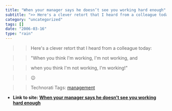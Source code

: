 ```yaml
---
title: "When your manager says he doesn’t see you working hard enough"
subtitle: ">> Here's a clever retort that I heard from a colleague today:"
category: "uncategorized"
tags: []
date: "2006-03-16"
type: "rain"
---
```

>>

>> Here's a clever retort that I heard from a colleague today:

>>

>> "When you think I'm working, I'm not working, and

>>

>> when you think I'm not working, I'm working!"

>>

>> 😉

>>

>> Technorati Tags: [management](<http://www.technorati.com/tag/management>)


* **Link to site:** **[When your manager says he doesn’t see you working hard enough](None)**